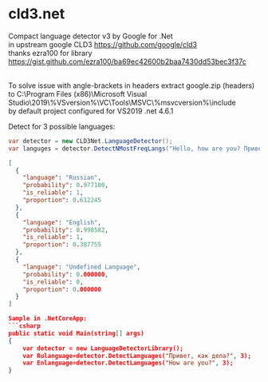 # cld3.net
Compact language detector v3 by Google for .Net
<br>
in upstream google CLD3 https://github.com/google/cld3
<br>
thanks ezra100 for library https://gist.github.com/ezra100/ba69ec42600b2baa7430dd53bec3f37c
<p>
<br>
To solve issue with angle-brackets in headers extract google.zip (headers) to 
C:\Program Files (x86)\Microsoft Visual Studio\2019\%VSversion%\VC\Tools\MSVC\%msvcversion%\include
<br>
by default project configured for VS2019 .net 4.6.1

Detect for 3 possible languages:
```csharp
var detector = new CLD3Net.LanguageDetector();
var languges = detector.DetectNMostFreqLangs("Hello, how are you? Привет, как дела?", 3);
```
```json
[
  {
    "language": "Russian",
    "probability": 0.977100,
    "is_reliable": 1,
    "proportion": 0.612245
  },
  {
    "language": "English",
    "probability": 0.998582,
    "is_reliable": 1,
    "proportion": 0.387755
  },
  {
    "language": "Undefined Language",
    "probability": 0.000000,
    "is_reliable": 0,
    "proportion": 0.000000
  }
]

Sample in .NetCoreApp:
```csharp
public static void Main(string[] args)
{
    var detector = new LanguageDetectorLibrary();
    var Rulanguage=detector.DetectLanguages("Привет, как дела?", 3);
    var Enlanguage=detector.DetectLanguages("How are you?", 3);
}